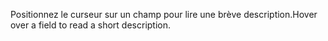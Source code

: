 <span data-ttu-id="dbfac-101">Positionnez le curseur sur un champ pour lire une brève description.</span><span class="sxs-lookup"><span data-stu-id="dbfac-101">Hover over a field to read a short description.</span></span>
